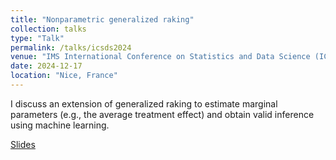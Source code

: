 ```yaml
---
title: "Nonparametric generalized raking"
collection: talks
type: "Talk"
permalink: /talks/icsds2024
venue: "IMS International Conference on Statistics and Data Science (ICSDS)"
date: 2024-12-17
location: "Nice, France"
---
```


I discuss an extension of generalized raking to estimate marginal parameters (e.g., the average treatment effect) and obtain valid inference using machine learning.

[Slides](https://bdwilliamson.github.io/marginal_raking/)